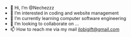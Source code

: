 - 👋 Hi, I’m @Nechezzz
- 👀 I’m interested in coding and website management
- 🌱 I’m currently learning computer software engineering
- 💞️ I’m looking to collaborate on ...
- 📫 How to reach me via my mail ilobigift@gmail.com

<!---
Nechezzz/Nechezzz is a ✨ special ✨ repository because its `README.md` (this file) appears on your GitHub profile.
You can click the Preview link to take a look at your changes.
--->
